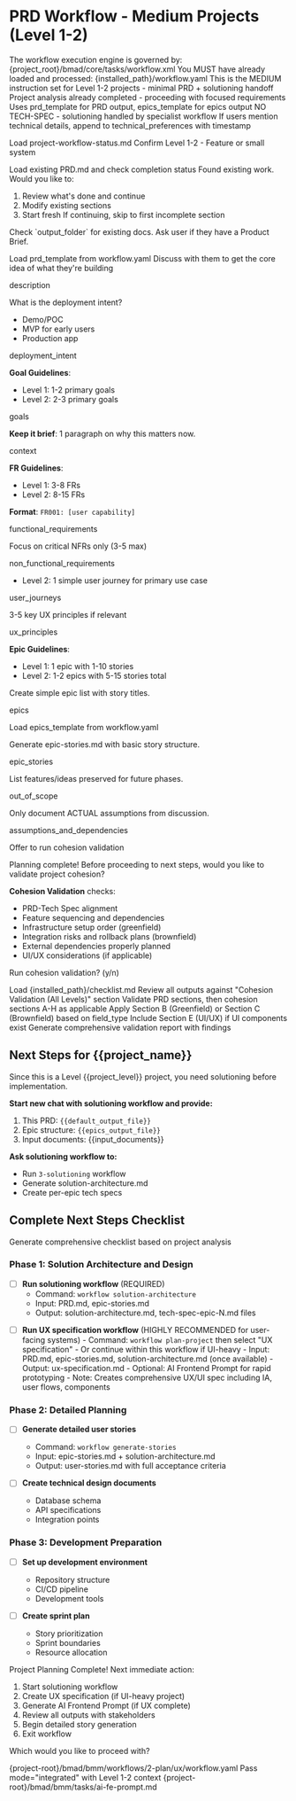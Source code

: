 # PRD Workflow - Medium Projects (Level 1-2)

<workflow>

<critical>The workflow execution engine is governed by: {project_root}/bmad/core/tasks/workflow.xml</critical>
<critical>You MUST have already loaded and processed: {installed_path}/workflow.yaml</critical>
<critical>This is the MEDIUM instruction set for Level 1-2 projects - minimal PRD + solutioning handoff</critical>
<critical>Project analysis already completed - proceeding with focused requirements</critical>
<critical>Uses prd_template for PRD output, epics_template for epics output</critical>
<critical>NO TECH-SPEC - solutioning handled by specialist workflow</critical>
<critical>If users mention technical details, append to technical_preferences with timestamp</critical>

<step n="1" goal="Load context and handle continuation">

<action>Load project-workflow-status.md</action>
<action>Confirm Level 1-2 - Feature or small system</action>

<check if="continuation_mode == true">
  <action>Load existing PRD.md and check completion status</action>
  <ask>Found existing work. Would you like to:

1. Review what's done and continue
2. Modify existing sections
3. Start fresh
   </ask>
   <action>If continuing, skip to first incomplete section</action>
   </check>

<check if="new or starting fresh">
  Check `output_folder` for existing docs. Ask user if they have a Product Brief.

<action>Load prd_template from workflow.yaml</action>
<critical>Discuss with them to get the core idea of what they're building</critical>

<template-output>description</template-output>
</check>

</step>

<step n="2" goal="Define deployment intent and goals">

<ask>What is the deployment intent?

- Demo/POC
- MVP for early users
- Production app
  </ask>

<template-output>deployment_intent</template-output>

**Goal Guidelines**:

- Level 1: 1-2 primary goals
- Level 2: 2-3 primary goals

<template-output>goals</template-output>

</step>

<step n="3" goal="Brief context">

**Keep it brief**: 1 paragraph on why this matters now.

<template-output>context</template-output>

</step>

<step n="4" goal="Functional requirements - focused set">

**FR Guidelines**:

- Level 1: 3-8 FRs
- Level 2: 8-15 FRs

**Format**: `FR001: [user capability]`

<template-output>functional_requirements</template-output>
<elicit-required/>

</step>

<step n="5" goal="Non-functional requirements - essentials only">

Focus on critical NFRs only (3-5 max)

<template-output>non_functional_requirements</template-output>

</step>

<step n="6" goal="Simple user journey" if="level >= 2">

- Level 2: 1 simple user journey for primary use case

<template-output>user_journeys</template-output>

</step>

<step n="7" goal="Basic UX principles" optional="true">

3-5 key UX principles if relevant

<template-output>ux_principles</template-output>

</step>

<step n="8" goal="Simple epic structure">

**Epic Guidelines**:

- Level 1: 1 epic with 1-10 stories
- Level 2: 1-2 epics with 5-15 stories total

Create simple epic list with story titles.

<template-output>epics</template-output>

<action>Load epics_template from workflow.yaml</action>

Generate epic-stories.md with basic story structure.

<template-output file="epic-stories.md">epic_stories</template-output>
<elicit-required/>

</step>

<step n="9" goal="Document out of scope" optional="true">

List features/ideas preserved for future phases.

<template-output>out_of_scope</template-output>

</step>

<step n="10" goal="Document assumptions and dependencies" optional="true">

Only document ACTUAL assumptions from discussion.

<template-output>assumptions_and_dependencies</template-output>

</step>

<step n="11" goal="Validate cohesion" optional="true">

<action>Offer to run cohesion validation</action>

<ask>Planning complete! Before proceeding to next steps, would you like to validate project cohesion?

**Cohesion Validation** checks:

- PRD-Tech Spec alignment
- Feature sequencing and dependencies
- Infrastructure setup order (greenfield)
- Integration risks and rollback plans (brownfield)
- External dependencies properly planned
- UI/UX considerations (if applicable)

Run cohesion validation? (y/n)</ask>

<check if="yes">
  <action>Load {installed_path}/checklist.md</action>
  <action>Review all outputs against "Cohesion Validation (All Levels)" section</action>
  <action>Validate PRD sections, then cohesion sections A-H as applicable</action>
  <action>Apply Section B (Greenfield) or Section C (Brownfield) based on field_type</action>
  <action>Include Section E (UI/UX) if UI components exist</action>
  <action>Generate comprehensive validation report with findings</action>

</check>

</step>

<step n="12" goal="Generate solutioning handoff and next steps checklist">

## Next Steps for {{project_name}}

Since this is a Level {{project_level}} project, you need solutioning before implementation.

**Start new chat with solutioning workflow and provide:**

1. This PRD: `{{default_output_file}}`
2. Epic structure: `{{epics_output_file}}`
3. Input documents: {{input_documents}}

**Ask solutioning workflow to:**

- Run `3-solutioning` workflow
- Generate solution-architecture.md
- Create per-epic tech specs

## Complete Next Steps Checklist

<action>Generate comprehensive checklist based on project analysis</action>

### Phase 1: Solution Architecture and Design

- [ ] **Run solutioning workflow** (REQUIRED)
  - Command: `workflow solution-architecture`
  - Input: PRD.md, epic-stories.md
  - Output: solution-architecture.md, tech-spec-epic-N.md files

<check if="project has significant UX/UI components (Level 1-2 with UI)">

- [ ] **Run UX specification workflow** (HIGHLY RECOMMENDED for user-facing systems) - Command: `workflow plan-project` then select "UX specification" - Or continue within this workflow if UI-heavy - Input: PRD.md, epic-stories.md, solution-architecture.md (once available) - Output: ux-specification.md - Optional: AI Frontend Prompt for rapid prototyping - Note: Creates comprehensive UX/UI spec including IA, user flows, components
      </check>

### Phase 2: Detailed Planning

- [ ] **Generate detailed user stories**
  - Command: `workflow generate-stories`
  - Input: epic-stories.md + solution-architecture.md
  - Output: user-stories.md with full acceptance criteria

- [ ] **Create technical design documents**
  - Database schema
  - API specifications
  - Integration points

### Phase 3: Development Preparation

- [ ] **Set up development environment**
  - Repository structure
  - CI/CD pipeline
  - Development tools

- [ ] **Create sprint plan**
  - Story prioritization
  - Sprint boundaries
  - Resource allocation

<ask>Project Planning Complete! Next immediate action:

1. Start solutioning workflow
2. Create UX specification (if UI-heavy project)
3. Generate AI Frontend Prompt (if UX complete)
4. Review all outputs with stakeholders
5. Begin detailed story generation
6. Exit workflow

Which would you like to proceed with?</ask>

<check if="user selects option 2">
  <invoke-workflow>{project-root}/bmad/bmm/workflows/2-plan/ux/workflow.yaml</invoke-workflow>
  <action>Pass mode="integrated" with Level 1-2 context</action>

</check>

<check if="user selects option 3">
  <invoke-task>{project-root}/bmad/bmm/tasks/ai-fe-prompt.md</invoke-task>

</check>

</step>

</workflow>
